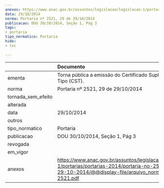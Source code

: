 ```yaml
---
anexos: https://www.anac.gov.br/assuntos/legislacao/legislacao-1/portarias/portarias-2014/portaria-no-2521-29-de-29-10-2014/@@display-file/arquivo_norma/PA2014-2521.pdf
data: 29/10/2014
norma: Portaria nº 2521, 29 de 29/10/2014
publicacao: DOU 30/10/2014, Seção 1, Pág 3
tags:
- portaria
tipo_normatico: Portaria
hide: 
- toc 
 
---
```


|                    | Documento                                                                                                                                                        |
|:-------------------|:-----------------------------------------------------------------------------------------------------------------------------------------------------------------|
| ementa             | Torna pública a emissão do Certificado Suplementar de Tipo (CST).                                                                                                |
| norma              | Portaria nº 2521, 29 de 29/10/2014                                                                                                                               |
| tornada_sem_efeito |                                                                                                                                                                  |
| alterada           |                                                                                                                                                                  |
| data               | 29/10/2014                                                                                                                                                       |
| outros             |                                                                                                                                                                  |
| tipo_normatico     | Portaria                                                                                                                                                         |
| publicacao         | DOU 30/10/2014, Seção 1, Pág 3                                                                                                                                   |
| revogada           |                                                                                                                                                                  |
| em_vigor           |                                                                                                                                                                  |
| anexos             | https://www.anac.gov.br/assuntos/legislacao/legislacao-1/portarias/portarias-2014/portaria-no-2521-29-de-29-10-2014/@@display-file/arquivo_norma/PA2014-2521.pdf |